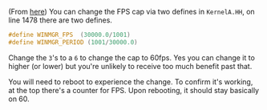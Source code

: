 (From [here](https://www.reddit.com/r/TempleOS_Official/comments/c98tvu/i_figured_out_how_to_get_60fps_in_templeos/))
You can change the FPS cap via two defines in `KernelA.HH`, on line 1478 there are two defines. 
```C
#define WINMGR_FPS  (30000.0/1001)
#define WINMGR_PERIOD (1001/30000.0)
```
Change the `3`'s to a `6` to change the cap to 60fps. Yes you can change it to higher (or lower) but you're unlikely to receive too much benefit past that.

You will need to reboot to experience the change. To confirm it's working, at the top there's a counter for FPS. Upon rebooting, it should stay basically on 60.
